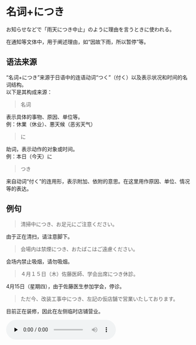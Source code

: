 # 名词+につき

お知らせなどで「雨天につき中止」のように理由を言うときに使われる。

在通知等文体中，用于阐述理由，如“因故下雨，所以暂停”等。

## 语法来源

“名词+につき”来源于日语中的连语动词“つく”（付く）以及表示状况和时间的名词结构。  
以下是其构成来源：

> 名词

表示具体的事物、原因、单位等。  
例：休業（休业）、悪天候（恶劣天气）

> に

助词，表示动作的对象或时间。  
例：本日（今天）に

> つき

来自动词“付く”的连用形，表示附加、依附的意思。在这里用作原因、单位、情况等的表达。

## 例句

> 清掃中につき、お足元にご注意ください。

由于正在清扫，请注意脚下。

> 会場内は禁煙につき、おたばこはご遠慮ください。

会场内禁止吸烟，请勿吸烟。

> ４月１５日（木）佐藤医師、学会出席につき休診。

4月15日（星期四），由于佐藤医生参加学会，停诊。

> ただ今、改装工事中につき、左記の仮店舗で営業いたしております。

目前正在装修，因此在左侧临时店铺营业。

<audio id="audio" controls="" preload="none"><source src="./audio/1.mp3"></audio>